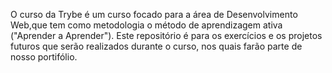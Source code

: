 O curso da Trybe é um curso focado para a área de Desenvolvimento Web,que tem como metodologia o método de aprendizagem ativa ("Aprender a Aprender").
Este repositório é para os exercícios e os projetos futuros que serão realizados durante o curso, nos quais farão parte de nosso portifólio.

